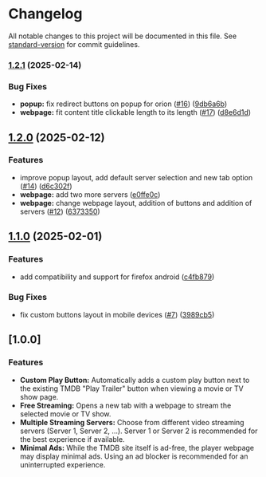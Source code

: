 # Changelog

All notable changes to this project will be documented in this file. See [standard-version](https://github.com/conventional-changelog/standard-version) for commit guidelines.

### [1.2.1](https://github.com/TomasTNunes/TMDB-Player/compare/v1.2.0...v1.2.1) (2025-02-14)


### Bug Fixes

* **popup:** fix redirect buttons on popup for orion ([#16](https://github.com/TomasTNunes/TMDB-Player/issues/16)) ([9db6a6b](https://github.com/TomasTNunes/TMDB-Player/commit/9db6a6b9ce96a14fd63bde7df111b10357214e52))
* **webpage:** fit content title clickable length to its length ([#17](https://github.com/TomasTNunes/TMDB-Player/issues/17)) ([d8e6d1d](https://github.com/TomasTNunes/TMDB-Player/commit/d8e6d1d1957645d4961bf318e74a0053b6520934))

## [1.2.0](https://github.com/TomasTNunes/TMDB-Player/compare/v1.1.0...v1.2.0) (2025-02-12)


### Features

* improve popup layout, add default server selection and new tab option ([#14](https://github.com/TomasTNunes/TMDB-Player/issues/14)) ([d6c302f](https://github.com/TomasTNunes/TMDB-Player/commit/d6c302f859078f909cdc69481a074627ab57caa5))
* **webpage:** add two more servers ([e0ffe0c](https://github.com/TomasTNunes/TMDB-Player/commit/e0ffe0c4fe1ac1e7a4d9287c1b8f316a250a025f))
* **webpage:** change webpage layout, addition of buttons and addition of servers ([#12](https://github.com/TomasTNunes/TMDB-Player/issues/12)) ([6373350](https://github.com/TomasTNunes/TMDB-Player/commit/63733508b6d13e40260c8703bf1381e99a665e3a))

## [1.1.0](https://github.com/TomasTNunes/TMDB-Player/compare/v1.0.0...v1.1.0) (2025-02-01)


### Features

* add compatibility and support for firefox android ([c4fb879](https://github.com/TomasTNunes/TMDB-Player/commit/c4fb8791e725be18839343ba7fd8c3e5878a44c1))


### Bug Fixes

* fix custom buttons layout in mobile devices ([#7](https://github.com/TomasTNunes/TMDB-Player/issues/7)) ([3989cb5](https://github.com/TomasTNunes/TMDB-Player/commit/3989cb5cda6686c1cfbf5027bd1fb63837f1b876))

## [1.0.0]

### Features

- **Custom Play Button:** Automatically adds a custom play button next to the existing TMDB "Play Trailer" button when viewing a movie or TV show page.
- **Free Streaming:** Opens a new tab with a webpage to stream the selected movie or TV show.
- **Multiple Streaming Servers:** Choose from different video streaming servers (Server 1, Server 2, ...). Server 1 or Server 2 is recommended for the best experience if available.
- **Minimal Ads:** While the TMDB site itself is ad-free, the player webpage may display minimal ads. Using an ad blocker is recommended for an uninterrupted experience.

